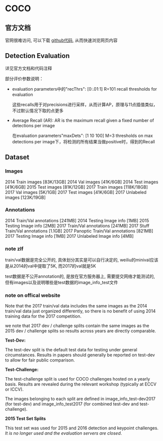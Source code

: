 # COCO

## 官方文档

官网很难访问, 可以下载 [github代码](https://github.com/cocodataset/cocodataset.github.io), 从而快速浏览网页内容

## Detection Evaluation

详见官方文档和代码注释

部分评价参数说明：

- evaluation parameters中的"recThrs": [0:.01:1] R=101 recall thresholds for evaluation

  这些recalls用于对precisions进行采样，从而计算AP，原理与11点插值类似，不过默认情况下取的点更多

- Average Recall (AR): AR is the maximum recall given a fixed number of detections per image

  在evaluation parameters"maxDets": [1 10 100] M=3 thresholds on max detections per image下，将检测的所有结果当做positive时，得到的Recall

## Dataset

### Images

2014 Train images [83K/13GB]
2014 Val images [41K/6GB]
2014 Test images [41K/6GB]
2015 Test images [81K/12GB]
2017 Train images [118K/18GB]
2017 Val images [5K/1GB]
2017 Test images [41K/6GB]
2017 Unlabeled images [123K/19GB]

### Annotations

2014 Train/Val annotations [241MB]
2014 Testing Image info [1MB]
2015 Testing Image info [2MB]
2017 Train/Val annotations [241MB]
2017 Stuff Train/Val annotations [1.1GB]
2017 Panoptic Train/Val annotations [821MB]
2017 Testing Image info [1MB]
2017 Unlabeled Image info [4MB]

### note zlf

train/val数据是完全公开的, 具体划分其实是可以自行决定的, weiliu的minival应该是从2014的val中提取了5K, 而2017的val就是5K

test数据是不公开annotation的, 是放在官方服务器上, 需要提交网络才能测试的, 但有images以及说明哪些是test数据的image_info_test文件

### note on offical website

Note that the 2017 train/val data includes the same images as the 2014 train/val data just organized differently, so there is no benefit of using 2014 training data for the 2017 competition.

we note that 2017 dev / challenge splits contain the same images as the 2015 dev / challenge splits so results across years are directly comparable.

**Test-Dev:**

The test-dev split is the default test data for testing under general circumstances. Results in papers should generally be reported on test-dev to allow for fair public comparison. 

**Test-Challenge:**

The test-challenge split is used for COCO challenges hosted on a yearly basis. Results are revealed during the relevant workshop (typically at ECCV or ICCV). 

The images belonging to each split are defined in image_info_test-dev2017 (for test-dev) and image_info_test2017 (for combined test-dev and test-challenge).

**2015 Test Set Splits**

This test set was used for 2015 and 2016 detection and keypoint challenges. *It is no longer used and the evaluation servers are closed*.